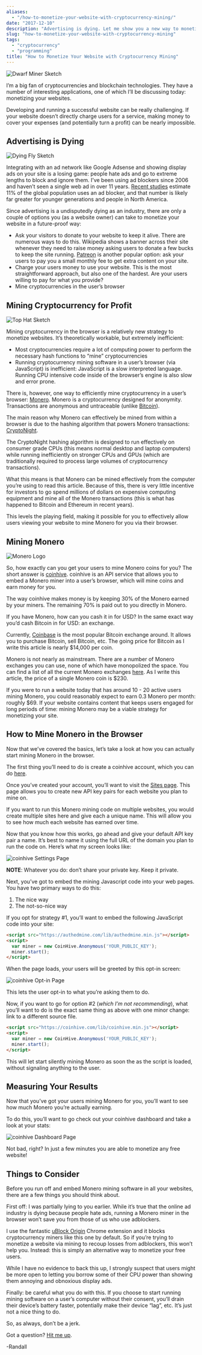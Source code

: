 ```yaml
---
aliases:
  - "/how-to-monetize-your-website-with-cryptocurrency-mining/"
date: "2017-12-10"
description: "Advertising is dying. Let me show you a new way to monetize your website using a JavaScript-based Monero miner."
slug: "how-to-monetize-your-website-with-cryptocurrency-mining"
tags:
  - "cryptocurrency"
  - "programming"
title: "How to Monetize Your Website with Cryptocurrency Mining"
---
```



![Dwarf Miner Sketch][]

I’m a big fan of cryptocurrencies and blockchain technologies. They have a
number of interesting applications, one of which I’ll be discussing today:
monetizing your websites.

Developing and running a successful website can be really challenging. If your
website doesn’t directly charge users for a service, making money to cover your
expenses (and potentially turn a profit) can be nearly impossible.


## Advertising is Dying

![Dying Fly Sketch][]

Integrating with an ad network like Google Adsense and showing display ads on
your site is a losing game: people hate ads and go to extreme lengths to block
and ignore them. I’ve been using ad blockers since 2006 and haven’t seen a
single web ad in over 11 years. [Recent studies](https://pagefair.com/blog/2017/adblockreport/)
estimate 11% of the global population uses an ad blocker, and that number is
likely far greater for younger generations and people in North America.

Since advertising is a undisputedly dying as an industry, there are only a
couple of options you (as a website owner) can take to monetize your website in
a future-proof way:

- Ask your visitors to donate to your website to keep it alive. There are
  numerous ways to do this. Wikipedia shows a banner across their site whenever
  they need to raise money asking users to donate a few bucks to keep the site
  running. [Patreon](https://www.patreon.com) is another popular option: ask
  your users to pay you a small monthly fee to get extra content on your site.
- Charge your users money to use your website. This is the most straightforward
  approach, but also one of the hardest. Are your users willing to pay for what
  you provide?
- Mine cryptocurrencies in the user’s browser


## Mining Cryptocurrency for Profit

![Top Hat Sketch][]

Mining cryptocurrency in the browser is a relatively new strategy to monetize
websites. It’s theoretically workable, but extremely inefficient:

- Most cryptocurrencies require a lot of computing power to perform the
  necessary hash functions to “mine” cryptocurrencies
- Running cryptocurrency mining software in a user’s browser (via JavaScript) is
  inefficient: JavaScript is a slow interpreted language. Running CPU intensive
  code inside of the browser’s engine is also slow and error prone.

There is, however, one way to efficiently mine cryptocurrency in a user’s
browser: [Monero](https://getmonero.org/). Monero is a cryptocurrency designed
for anonymity. Transactions are anonymous and untraceable (unlike
[Bitcoin](https://bitcoin.org/en/you-need-to-know)).

The main reason why Monero can effectively be mined from within a browser is due
to the hashing algorithm that powers Monero transactions:
[CryptoNight](https://cryptonote.org/whitepaper.pdf).

The CryptoNight hashing algorithm is designed to run effectively on consumer
grade CPUs (this means normal desktop and laptop computers) while running
inefficiently on stronger CPUs and GPUs (which are traditionally required to
process large volumes of cryptocurrency transactions).

What this means is that Monero can be mined effectively from the computer you’re
using to read this article. Because of this, there is very little incentive for
investors to go spend millions of dollars on expensive computing equipment and
mine all of the Monero transactions (this is what has happened to Bitcoin and
Ethereum in recent years).

This levels the playing field, making it possible for you to effectively allow
users viewing your website to mine Monero for you via their browser.


## Mining Monero

![Monero Logo][]

So, how exactly can you get your users to mine Monero coins for you? The short
answer is [coinhive](https://coinhive.com/). coinhive is an API service that
allows you to embed a Monero miner into a user’s browser, which will mine coins
and earn money for you.

The way coinhive makes money is by keeping 30% of the Monero earned by your
miners. The remaining 70% is paid out to you directly in Monero.

If you have Monero, how can you cash it in for USD? In the same exact way you’d
cash Bitcoin in for USD: an exchange.

Currently, [Coinbase](https://www.coinbase.com/join/51660a68c08669f6b8000046) is
the most popular Bitcoin exchange around. It allows you to purchase Bitcoin,
sell Bitcoin, etc. The going price for Bitcoin as I write this article is nearly
$14,000 per coin.

Monero is not nearly as mainstream. There are a number of Monero exchanges you
can use, none of which have monopolized the space. You can find a list of all
the current Monero exchanges [here](http://monero.org/services/exchange/). As I
write this article, the price of a single Monero coin is $230.

If you were to run a website today that has around 10 - 20 active users mining
Monero, you could reasonably expect to earn 0.3 Monero per month: roughly $69.
If your website contains content that keeps users engaged for long periods of
time: mining Monero may be a viable strategy for monetizing your site.


## How to Mine Monero in the Browser

Now that we’ve covered the basics, let’s take a look at how you can actually
start mining Monero in the browser.

The first thing you’ll need to do is create a coinhive account, which you can do
[here](https://coinhive.com/account/signup).

Once you’ve created your account, you’ll want to visit the [Sites
page](https://coinhive.com/settings/sites). This page allows you to create new
API key pairs for each website you plan to mine on.

If you want to run this Monero mining code on multiple websites, you would
create multiple sites here and give each a unique name. This will allow you to
see how much each website has earned over time.

Now that you know how this works, go ahead and give your default API key pair a
name. It’s best to name it using the full URL of the domain you plan to run the
code on. Here’s what my screen looks like:

![coinhive Settings Page][]

**NOTE**: Whatever you do: don’t share your private key. Keep it private.

Next, you’ve got to embed the mining Javascript code into your web pages. You
have two primary ways to do this:

1. The nice way
2. The not-so-nice way

If you opt for strategy #1, you’ll want to embed the following JavaScript code
into your site:

```html
<script src="https://authedmine.com/lib/authedmine.min.js"></script>
<script>
  var miner = new CoinHive.Anonymous('YOUR_PUBLIC_KEY');
  miner.start();
</script>
```

When the page loads, your users will be greeted by this opt-in screen:

![coinhive Opt-in Page][]

This lets the user opt-in to what you’re asking them to do.

Now, if you want to go for option #2 (*which I’m not recommending*), what you’ll
want to do is the exact same thing as above with one minor change: link to a
different source file.

```html
<script src="https://coinhive.com/lib/coinhive.min.js"></script>
<script>
  var miner = new CoinHive.Anonymous('YOUR_PUBLIC_KEY');
  miner.start();
</script>
```

This will let start silently mining Monero as soon the as the script is loaded,
without signaling anything to the user.


## Measuring Your Results

Now that you’ve got your users mining Monero for you, you’ll want to see how
much Monero you’re actually earning.

To do this, you’ll want to go check out your coinhive dashboard and take a look
at your stats:

![coinhive Dashboard Page][]

Not bad, right? In just a few minutes you are able to monetize any free website!


## Things to Consider

Before you run off and embed Monero mining software in all your websites, there
are a few things you should think about.

First off: I was partially lying to you earlier. While it’s true that the online
ad industry is dying because people hate ads, running a Monero miner in the
browser won’t save you from those of us who use adblockers.

I use the fantastic [uBlock Origin](https://chrome.google.com/webstore/detail/ublock-origin/cjpalhdlnbpafiamejdnhcphjbkeiagm?hl=en)
Chrome extension and it blocks cryptocurrency miners like this one by default.
So if you’re trying to monetize a website via mining to recoup losses from
adblockers, this won’t help you. Instead: this is simply an alternative way to
monetize your free users.

While I have no evidence to back this up, I strongly suspect that users might be
more open to letting you borrow some of their CPU power than showing them
annoying and obnoxious display ads.

Finally: be careful what you do with this. If you choose to start running mining
software on a user’s computer without their consent, you’ll drain their device’s
battery faster, potentially make their device “lag”, etc. It’s just not a nice
thing to do.

So, as always, don’t be a jerk.

Got a question? [Hit me up][].

-Randall


  [Dwarf Miner Sketch]: /static/images/2017/dwarf-miner-sketch.jpg "Dwarf Miner Sketch"
  [Dying Fly Sketch]: /static/images/2017/dying-fly-sketch.jpg "Dying Fly Sketch"
  [Top Hat Sketch]: /static/images/2017/top-hat-sketch.png "Top Hat Sketch"
  [Monero Logo]: /static/images/2017/monero-logo.png "Monero Logo"
  [coinhive Settings Page]: /static/images/2017/coinhive-settings.png "coinhive Settings Page"
  [coinhive Opt-in Page]: /static/images/2017/coinhive-opt-in.png "coinhive Opt-in Page"
  [coinhive Dashboard Page]: /static/images/2017/coinhive-dashboard.png "coinhive Dashboard Page"
  [Hit me up]: mailto:r@rdegges.com "Randall Degges' Email"
